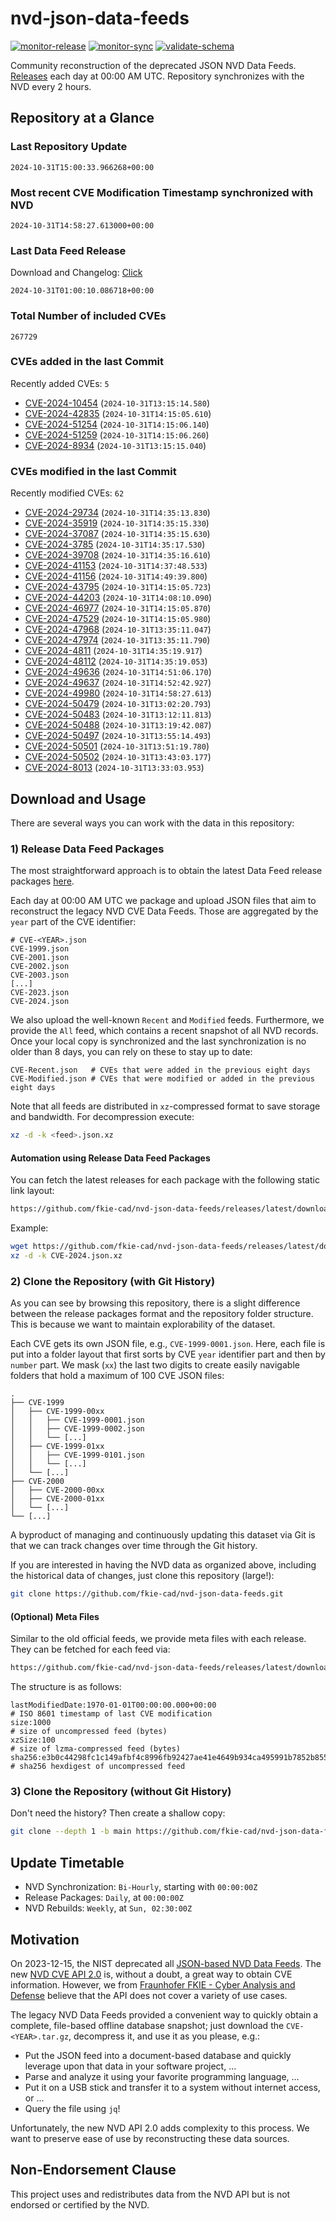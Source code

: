 # nvd-json-data-feeds

[![monitor-release](https://github.com/fkie-cad/nvd-json-data-feeds/actions/workflows/monitor_release.yml/badge.svg)](https://github.com/fkie-cad/nvd-json-data-feeds/actions/workflows/monitor_release.yml)
[![monitor-sync](https://github.com/fkie-cad/nvd-json-data-feeds/actions/workflows/monitor_sync.yml/badge.svg)](https://github.com/fkie-cad/nvd-json-data-feeds/actions/workflows/monitor_sync.yml)
[![validate-schema](https://github.com/fkie-cad/nvd-json-data-feeds/actions/workflows/validate_schema.yml/badge.svg)](https://github.com/fkie-cad/nvd-json-data-feeds/actions/workflows/validate_schema.yml)

Community reconstruction of the deprecated JSON NVD Data Feeds.
[Releases](https://github.com/fkie-cad/nvd-json-data-feeds/releases/latest) each day at 00:00 AM UTC.
Repository synchronizes with the NVD every 2 hours.

## Repository at a Glance

### Last Repository Update

```plain
2024-10-31T15:00:33.966268+00:00
```

### Most recent CVE Modification Timestamp synchronized with NVD

```plain
2024-10-31T14:58:27.613000+00:00
```

### Last Data Feed Release

Download and Changelog: [Click](https://github.com/fkie-cad/nvd-json-data-feeds/releases/latest)

```plain
2024-10-31T01:00:10.086718+00:00
```

### Total Number of included CVEs

```plain
267729
```

### CVEs added in the last Commit

Recently added CVEs: `5`

- [CVE-2024-10454](CVE-2024/CVE-2024-104xx/CVE-2024-10454.json) (`2024-10-31T13:15:14.580`)
- [CVE-2024-42835](CVE-2024/CVE-2024-428xx/CVE-2024-42835.json) (`2024-10-31T14:15:05.610`)
- [CVE-2024-51254](CVE-2024/CVE-2024-512xx/CVE-2024-51254.json) (`2024-10-31T14:15:06.140`)
- [CVE-2024-51259](CVE-2024/CVE-2024-512xx/CVE-2024-51259.json) (`2024-10-31T14:15:06.260`)
- [CVE-2024-8934](CVE-2024/CVE-2024-89xx/CVE-2024-8934.json) (`2024-10-31T13:15:15.040`)


### CVEs modified in the last Commit

Recently modified CVEs: `62`

- [CVE-2024-29734](CVE-2024/CVE-2024-297xx/CVE-2024-29734.json) (`2024-10-31T14:35:13.830`)
- [CVE-2024-35919](CVE-2024/CVE-2024-359xx/CVE-2024-35919.json) (`2024-10-31T14:35:15.330`)
- [CVE-2024-37087](CVE-2024/CVE-2024-370xx/CVE-2024-37087.json) (`2024-10-31T14:35:15.630`)
- [CVE-2024-3785](CVE-2024/CVE-2024-37xx/CVE-2024-3785.json) (`2024-10-31T14:35:17.530`)
- [CVE-2024-39708](CVE-2024/CVE-2024-397xx/CVE-2024-39708.json) (`2024-10-31T14:35:16.610`)
- [CVE-2024-41153](CVE-2024/CVE-2024-411xx/CVE-2024-41153.json) (`2024-10-31T14:37:48.533`)
- [CVE-2024-41156](CVE-2024/CVE-2024-411xx/CVE-2024-41156.json) (`2024-10-31T14:49:39.800`)
- [CVE-2024-43795](CVE-2024/CVE-2024-437xx/CVE-2024-43795.json) (`2024-10-31T14:15:05.723`)
- [CVE-2024-44203](CVE-2024/CVE-2024-442xx/CVE-2024-44203.json) (`2024-10-31T14:08:10.090`)
- [CVE-2024-46977](CVE-2024/CVE-2024-469xx/CVE-2024-46977.json) (`2024-10-31T14:15:05.870`)
- [CVE-2024-47529](CVE-2024/CVE-2024-475xx/CVE-2024-47529.json) (`2024-10-31T14:15:05.980`)
- [CVE-2024-47968](CVE-2024/CVE-2024-479xx/CVE-2024-47968.json) (`2024-10-31T13:35:11.047`)
- [CVE-2024-47974](CVE-2024/CVE-2024-479xx/CVE-2024-47974.json) (`2024-10-31T13:35:11.790`)
- [CVE-2024-4811](CVE-2024/CVE-2024-48xx/CVE-2024-4811.json) (`2024-10-31T14:35:19.917`)
- [CVE-2024-48112](CVE-2024/CVE-2024-481xx/CVE-2024-48112.json) (`2024-10-31T14:35:19.053`)
- [CVE-2024-49636](CVE-2024/CVE-2024-496xx/CVE-2024-49636.json) (`2024-10-31T14:51:06.170`)
- [CVE-2024-49637](CVE-2024/CVE-2024-496xx/CVE-2024-49637.json) (`2024-10-31T14:52:42.927`)
- [CVE-2024-49980](CVE-2024/CVE-2024-499xx/CVE-2024-49980.json) (`2024-10-31T14:58:27.613`)
- [CVE-2024-50479](CVE-2024/CVE-2024-504xx/CVE-2024-50479.json) (`2024-10-31T13:02:20.793`)
- [CVE-2024-50483](CVE-2024/CVE-2024-504xx/CVE-2024-50483.json) (`2024-10-31T13:12:11.813`)
- [CVE-2024-50488](CVE-2024/CVE-2024-504xx/CVE-2024-50488.json) (`2024-10-31T13:19:42.087`)
- [CVE-2024-50497](CVE-2024/CVE-2024-504xx/CVE-2024-50497.json) (`2024-10-31T13:55:14.493`)
- [CVE-2024-50501](CVE-2024/CVE-2024-505xx/CVE-2024-50501.json) (`2024-10-31T13:51:19.780`)
- [CVE-2024-50502](CVE-2024/CVE-2024-505xx/CVE-2024-50502.json) (`2024-10-31T13:43:03.177`)
- [CVE-2024-8013](CVE-2024/CVE-2024-80xx/CVE-2024-8013.json) (`2024-10-31T13:33:03.953`)


## Download and Usage

There are several ways you can work with the data in this repository:

### 1) Release Data Feed Packages

The most straightforward approach is to obtain the latest Data Feed release packages [here](https://github.com/fkie-cad/nvd-json-data-feeds/releases/latest).

Each day at 00:00 AM UTC we package and upload JSON files that aim to reconstruct the legacy NVD CVE Data Feeds.
Those are aggregated by the `year` part of the CVE identifier:

```
# CVE-<YEAR>.json
CVE-1999.json
CVE-2001.json
CVE-2002.json
CVE-2003.json
[...]
CVE-2023.json
CVE-2024.json
```

We also upload the well-known `Recent` and `Modified` feeds.
Furthermore, we provide the `All` feed, which contains a recent snapshot of all NVD records.
Once your local copy is synchronized and the last synchronization is no older than 8 days, you can rely on these to stay up to date:

```plain
CVE-Recent.json   # CVEs that were added in the previous eight days
CVE-Modified.json # CVEs that were modified or added in the previous eight days
```

Note that all feeds are distributed in `xz`-compressed format to save storage and bandwidth.
For decompression execute:

```sh
xz -d -k <feed>.json.xz
```

#### Automation using Release Data Feed Packages

You can fetch the latest releases for each package with the following static link layout:

```sh
https://github.com/fkie-cad/nvd-json-data-feeds/releases/latest/download/CVE-<YEAR>.json.xz
```

Example:

```sh
wget https://github.com/fkie-cad/nvd-json-data-feeds/releases/latest/download/CVE-2024.json.xz
xz -d -k CVE-2024.json.xz
```

### 2) Clone the Repository (with Git History)

As you can see by browsing this repository, there is a slight difference between the release packages format and the repository folder structure.
This is because we want to maintain explorability of the dataset.

Each CVE gets its own JSON file, e.g., `CVE-1999-0001.json`.
Here, each file is put into a folder layout that first sorts by CVE `year` identifier part and then by `number` part.
We mask (`xx`) the last two digits to create easily navigable folders that hold a maximum of 100 CVE JSON files:

```plain
.
├── CVE-1999
│   ├── CVE-1999-00xx
│   │   ├── CVE-1999-0001.json
│   │   ├── CVE-1999-0002.json
│   │   └── [...]
│   ├── CVE-1999-01xx
│   │   ├── CVE-1999-0101.json
│   │   └── [...]
│   └── [...]
├── CVE-2000
│   ├── CVE-2000-00xx
│   ├── CVE-2000-01xx
│   └── [...]
└── [...]
```

A byproduct of managing and continuously updating this dataset via Git is that we can track changes over time through the Git history.

If you are interested in having the NVD data as organized above, including the historical data of changes, just clone this repository (large!):

```sh
git clone https://github.com/fkie-cad/nvd-json-data-feeds.git
```

#### (Optional) Meta Files

Similar to the old official feeds, we provide meta files with each release. They can be fetched for each feed via:

```sh
https://github.com/fkie-cad/nvd-json-data-feeds/releases/latest/download/CVE-<YEAR>.meta
```

The structure is as follows:

```plain
lastModifiedDate:1970-01-01T00:00:00.000+00:00                          # ISO 8601 timestamp of last CVE modification
size:1000                                                               # size of uncompressed feed (bytes)
xzSize:100                                                              # size of lzma-compressed feed (bytes)
sha256:e3b0c44298fc1c149afbf4c8996fb92427ae41e4649b934ca495991b7852b855 # sha256 hexdigest of uncompressed feed
```

### 3) Clone the Repository (without Git History)

Don't need the history? Then create a shallow copy:

```sh
git clone --depth 1 -b main https://github.com/fkie-cad/nvd-json-data-feeds.git
```


## Update Timetable

* NVD Synchronization: `Bi-Hourly`, starting with `00:00:00Z`
* Release Packages: `Daily`, at `00:00:00Z`
* NVD Rebuilds: `Weekly`, at `Sun, 02:30:00Z`


## Motivation

On 2023-12-15, the NIST deprecated all [JSON-based NVD Data Feeds](https://nvd.nist.gov/vuln/data-feeds#divRetirementBanner-1).
The new [NVD CVE API 2.0](https://nvd.nist.gov/developers/vulnerabilities) is, without a doubt, a great way to obtain CVE information.
However, we from [Fraunhofer FKIE - Cyber Analysis and Defense](https://www.fkie.fraunhofer.de/en/departments/cad.html) believe that the API does not cover a variety of use cases.

The legacy NVD Data Feeds provided a convenient way to quickly obtain a complete, file-based offline database snapshot; just download the `CVE-<YEAR>.tar.gz`, decompress it, and use it as you please, e.g.:

- Put the JSON feed into a document-based database and quickly leverage upon that data in your software project, ...
- Parse and analyze it using your favorite programming language, ...
- Put it on a USB stick and transfer it to a system without internet access, or ...
- Query the file using `jq`!

Unfortunately, the new NVD API 2.0 adds complexity to this process.
We want to preserve ease of use by reconstructing these data sources.

## Non-Endorsement Clause

This project uses and redistributes data from the NVD API but is not endorsed or certified by the NVD.